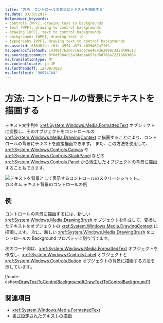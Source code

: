 ```yaml
---
title: '方法: コントロールの背景にテキストを描画する'
ms.date: 03/30/2017
helpviewer_keywords:
- controls [WPF], drawing text to backgrounds
- text [WPF], drawing to control backgrounds
- drawing [WPF], text to control backgrounds
- backgrounds [WPF], drawing text to
- typography [WPF], drawing text to control backgrounds
ms.assetid: 686d8fba-f61c-4974-a871-c635d67a7f69
ms.openlocfilehash: 14300f763b67c6ac67ee408de2009c328d499c13
ms.sourcegitcommit: 9f6df084c53a3da0ea657ed0d708a72213683084
ms.translationtype: MT
ms.contentlocale: ja-JP
ms.lasthandoff: 12/09/2020
ms.locfileid: "96974184"
---
```

# <a name="how-to-draw-text-to-a-controls-background"></a>方法: コントロールの背景にテキストを描画する
テキスト文字列を <xref:System.Windows.Media.FormattedText> オブジェクトに変換し、そのオブジェクトをコントロールの <xref:System.Windows.Media.DrawingContext> に描画することにより、コントロールの背景にテキストを直接描画できます。 また、この方法を使用して、<xref:System.Windows.Controls.Canvas> や <xref:System.Windows.Controls.StackPanel> などの <xref:System.Windows.Controls.Panel> から派生したオブジェクトの背景に描画することもできます。  
  
 ![テキストを背景として表示するコントロールのスクリーンショット。](./media/how-to-draw-text-to-a-control-background/draw-text-background.png "DrawText2Background01")  
カスタム テキスト背景のコントロールの例  
  
## <a name="example"></a>例  
 コントロールの背景に描画するには、新しい <xref:System.Windows.Media.DrawingBrush> オブジェクトを作成して、変換したテキストをオブジェクトの <xref:System.Windows.Media.DrawingContext> に描画します。 次に、新しい <xref:System.Windows.Media.DrawingBrush> をコントロールの Background プロパティに割り当てます。  
  
 次のコード例は、<xref:System.Windows.Media.FormattedText> オブジェクトを作成し、<xref:System.Windows.Controls.Label> オブジェクトと <xref:System.Windows.Controls.Button> オブジェクトの背景に描画する方法を示しています。  
  
 [!code-csharp[DrawTextToControlBackground#DrawTextToControlBackground1](~/samples/snippets/csharp/VS_Snippets_Wpf/DrawTextToControlBackground/CSHARP/Window1.xaml.cs#drawtexttocontrolbackground1)]  
  
## <a name="see-also"></a>関連項目

- <xref:System.Windows.Media.FormattedText>
- [書式設定されたテキストの描画](drawing-formatted-text.md)
